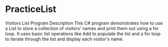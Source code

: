 # PracticeList

Visitors List Program
Description
This C# program demonstrates how to use a List<string> to store a collection of visitors' names and print them out using a for loop. It uses basic list operations like Add to populate the list and a for loop to iterate through the list and display each visitor's name.
